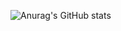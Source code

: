 ![Anurag's GitHub stats](https://github-readme-stats.vercel.app/api?username=DavTes7777&show_icons=true&theme=dark)
